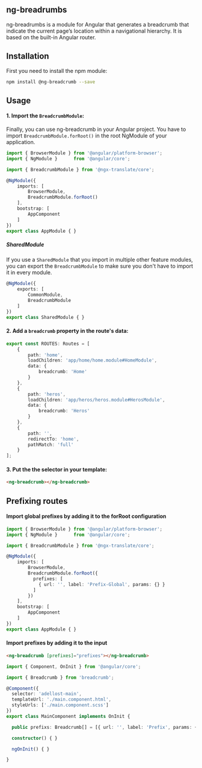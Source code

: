 ## ng-breadrumbs

ng-breadrumbs is a module for Angular that generates a breadcrumb that indicate the current page’s location within a navigational hierarchy.
It is based on the built-in Angular router.

## Installation

First you need to install the npm module:

```sh
npm install @ng-breadcrumb --save
```

## Usage

#### 1. Import the `BreadcrumbModule`:

Finally, you can use ng-breadcrumb in your Angular project. You have to import `BreadcrumbModule.forRoot()` in the root NgModule of your application.

```ts
import { BrowserModule } from '@angular/platform-browser';
import { NgModule }      from '@angular/core';

import { BreadcrumbModule } from '@ngx-translate/core';

@NgModule({
    imports: [
        BrowserModule,
        BreadcrumbModule.forRoot()
    ],
    bootstrap: [
        AppComponent
    ]
})
export class AppModule { }
```

##### SharedModule

If you use a `SharedModule` that you import in multiple other feature modules, you can export the `BreadcrumbModule` to make sure you don't have to import it in every module.

```ts
@NgModule({
    exports: [
        CommonModule,
        BreadcrumbModule
    ]
})
export class SharedModule { }
```

#### 2. Add a `breadcrumb` property in the route's data:

```ts
export const ROUTES: Routes = [
    {
        path: 'home',
        loadChildren: 'app/home/home.module#HomeModule',
        data: {
            breadcrumb: 'Home'
        }
    },
    {
        path: 'heros',
        loadChildren: 'app/heros/heros.module#HerosModule',
        data: {
            breadcrumb: 'Heros'
        }
    },
    {
        path: '', 
        redirectTo: 'home', 
        pathMatch: 'full'
    }
];
```

#### 3. Put the the selector in your template:

```html
<ng-breadcrumb></ng-breadcrumb>
```

## Prefixing routes

#### Import global prefixes by adding it to the forRoot configuration

```ts
import { BrowserModule } from '@angular/platform-browser';
import { NgModule }      from '@angular/core';

import { BreadcrumbModule } from '@ngx-translate/core';

@NgModule({
    imports: [
        BrowserModule,
        BreadcrumbModule.forRoot({
          prefixes: [
            { url: '', label: 'Prefix-Global', params: {} }
          ]
        })
    ],
    bootstrap: [
        AppComponent
    ]
})
export class AppModule { }
```

#### Import prefixes by adding it to the input

```html
<ng-breadcrumb [prefixes]="prefixes"></ng-breadcrumb>
```

```ts
import { Component, OnInit } from '@angular/core';

import { Breadcrumb } from 'breadcrumb';

@Component({
  selector: 'adellost-main',
  templateUrl: './main.component.html',
  styleUrls: ['./main.component.scss']
})
export class MainComponent implements OnInit {

  public prefixs: Breadcrumb[] = [{ url: '', label: 'Prefix', params: {} }];

  constructor() { }

  ngOnInit() { }

}
```
